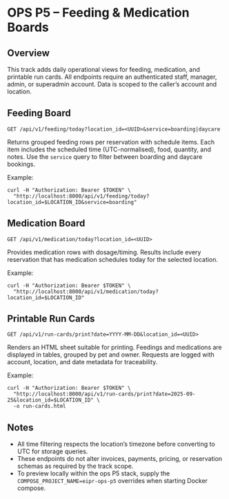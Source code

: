 # OPS P5 – Feeding & Medication Boards

## Overview
This track adds daily operational views for feeding, medication, and printable run cards. All endpoints require an authenticated staff, manager, admin, or superadmin account. Data is scoped to the caller’s account and location.

## Feeding Board
```
GET /api/v1/feeding/today?location_id=<UUID>&service=boarding|daycare
```
Returns grouped feeding rows per reservation with schedule items. Each item includes the scheduled time (UTC-normalised), food, quantity, and notes. Use the `service` query to filter between boarding and daycare bookings.

Example:
```
curl -H "Authorization: Bearer $TOKEN" \
  "http://localhost:8000/api/v1/feeding/today?location_id=$LOCATION_ID&service=boarding"
```

## Medication Board
```
GET /api/v1/medication/today?location_id=<UUID>
```
Provides medication rows with dosage/timing. Results include every reservation that has medication schedules today for the selected location.

Example:
```
curl -H "Authorization: Bearer $TOKEN" \
  "http://localhost:8000/api/v1/medication/today?location_id=$LOCATION_ID"
```

## Printable Run Cards
```
GET /api/v1/run-cards/print?date=YYYY-MM-DD&location_id=<UUID>
```
Renders an HTML sheet suitable for printing. Feedings and medications are displayed in tables, grouped by pet and owner. Requests are logged with account, location, and date metadata for traceability.

Example:
```
curl -H "Authorization: Bearer $TOKEN" \
  "http://localhost:8000/api/v1/run-cards/print?date=2025-09-25&location_id=$LOCATION_ID" \
  -o run-cards.html
```

## Notes
- All time filtering respects the location’s timezone before converting to UTC for storage queries.
- These endpoints do not alter invoices, payments, pricing, or reservation schemas as required by the track scope.
- To preview locally within the ops P5 stack, supply the `COMPOSE_PROJECT_NAME=eipr-ops-p5` overrides when starting Docker compose.
